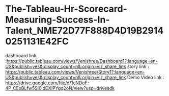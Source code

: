 # The-Tableau-Hr-Scorecard-Measuring-Success-In-Talent_NME72D77F888D4D19B29140251131E42FC
dashboard link :https://public.tableau.com/views/Venishree/Dashboard1?:language=en-US&publish=yes&:display_count=n&:origin=viz_share_link
story link : https://public.tableau.com/views/Venishree/Story1?:language=en-US&publish=yes&:display_count=n&:origin=viz_share_link
Demo Video link : https://drive.google.com/file/d/1eNDoF-4P_CExBLfw5Si0ldDXiPYgq2oN/view?usp=drivesdk
